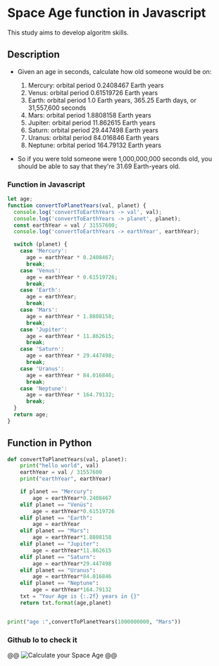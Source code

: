 # Space Age function in Javascript

This study aims to develop algoritm skills.

## Description

- Given an age in seconds, calculate how old someone would be on:
  1. Mercury: orbital period 0.2408467 Earth years
  2. Venus: orbital period 0.61519726 Earth years
  3. Earth: orbital period 1.0 Earth years, 365.25 Earth days, or 31,557,600 seconds
  4. Mars: orbital period 1.8808158 Earth years
  5. Jupiter: orbital period 11.862615 Earth years
  6. Saturn: orbital period 29.447498 Earth years
  7. Uranus: orbital period 84.016846 Earth years
  8. Neptune: orbital period 164.79132 Earth years

- So if you were told someone were 1,000,000,000 seconds old, you should be able to say that they're 31.69 Earth-years old. 



### Function in Javascript
```javascript
let age;
function convertToPlanetYears(val, planet) {
  console.log('convertToEarthYears -> val', val);
  console.log('convertToEarthYears -> planet', planet);
  const earthYear = val / 31557600;
  console.log('convertToEarthYears -> earthYear', earthYear);

  switch (planet) {
    case 'Mercury':
      age = earthYear * 0.2408467;
      break;
    case 'Venus':
      age = earthYear * 0.61519726;
      break;
    case 'Earth':
      age = earthYear;
      break;
    case 'Mars':
      age = earthYear * 1.8808158;
      break;
    case 'Jupiter':
      age = earthYear * 11.862615;
      break;
    case 'Saturn':
      age = earthYear * 29.447498;
      break;
    case 'Uranus':
      age = earthYear * 84.016846;
      break;
    case 'Neptune':
      age = earthYear * 164.79132;
      break;
  }
  return age;
}
```
## Function in Python
```python
def convertToPlanetYears(val, planet):
    print("hello world", val)
    earthYear = val / 31557600
    print("earthYear", earthYear)

    if planet == "Mercury":
        age = earthYear*0.2408467
    elif planet == "Venüs":
        age = earthYear*0.61519726
    elif planet == "Earth":
        age = earthYear
    elif planet == "Mars":
        age = earthYear*1.8808158
    elif planet == "Jupiter":
        age = earthYear*11.862615
    elif planet == "Saturn":
        age = earthYear*29.447498
    elif planet == "Uranus":
        age = earthYear*84.016846
    elif planet == "Neptune":
        age = earthYear*164.79132
    txt = "Your Age is {:.2f} years in {}"
    return txt.format(age,planet)


print("age :",convertToPlanetYears(1000000000, "Mars"))
```

### Github Io to check it

@@ ![Calculate your Space Age ](https://code-code-team.github.io/CC0007--SPACE-AGE/) @@
